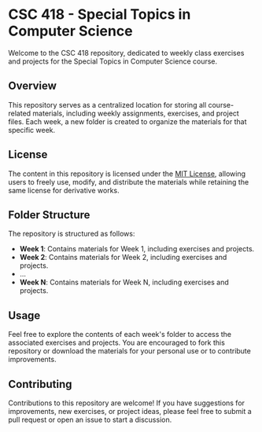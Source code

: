 # CSC 418 - Special Topics in Computer Science

Welcome to the CSC 418 repository, dedicated to weekly class exercises and projects for the Special Topics in Computer Science course.

## Overview
This repository serves as a centralized location for storing all course-related materials, including weekly assignments, exercises, and project files. Each week, a new folder is created to organize the materials for that specific week.

## License
The content in this repository is licensed under the [MIT License](LICENSE), allowing users to freely use, modify, and distribute the materials while retaining the same license for derivative works.

## Folder Structure
The repository is structured as follows:
- **Week 1**: Contains materials for Week 1, including exercises and projects.
- **Week 2**: Contains materials for Week 2, including exercises and projects.
- ...
- **Week N**: Contains materials for Week N, including exercises and projects.

## Usage
Feel free to explore the contents of each week's folder to access the associated exercises and projects. You are encouraged to fork this repository or download the materials for your personal use or to contribute improvements.

## Contributing
Contributions to this repository are welcome! If you have suggestions for improvements, new exercises, or project ideas, please feel free to submit a pull request or open an issue to start a discussion.
